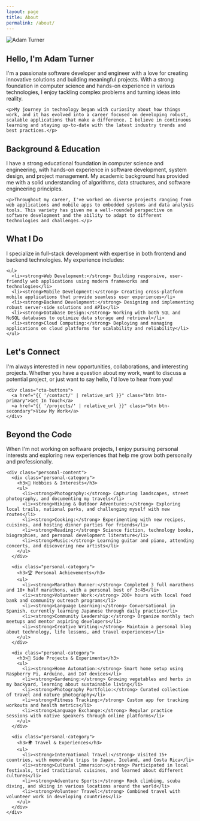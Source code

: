 ```yaml
---
layout: page
title: About
permalink: /about/
---
```


<div class="about-content">
  <!-- Profile Image Placeholder -->
  <img src="https://via.placeholder.com/200x200/2563eb/ffffff?text=AT" alt="Adam Turner" class="profile-image">
  
  <!-- Introduction Section -->
  <div class="about-section">
    <h2>Hello, I'm Adam Turner</h2>
    <p>I'm a passionate software developer and engineer with a love for creating innovative solutions and building meaningful projects. With a strong foundation in computer science and hands-on experience in various technologies, I enjoy tackling complex problems and turning ideas into reality.</p>
    
    <p>My journey in technology began with curiosity about how things work, and it has evolved into a career focused on developing robust, scalable applications that make a difference. I believe in continuous learning and staying up-to-date with the latest industry trends and best practices.</p>
  </div>

  <!-- Background Section -->
  <div class="about-section">
    <h2>Background & Education</h2>
    <p>I have a strong educational foundation in computer science and engineering, with hands-on experience in software development, system design, and project management. My academic background has provided me with a solid understanding of algorithms, data structures, and software engineering principles.</p>
    
    <p>Throughout my career, I've worked on diverse projects ranging from web applications and mobile apps to embedded systems and data analysis tools. This variety has given me a well-rounded perspective on software development and the ability to adapt to different technologies and challenges.</p>
  </div>

  <!-- Skills & Expertise -->
  <div class="about-section">
    <h2>What I Do</h2>
    <p>I specialize in full-stack development with expertise in both frontend and backend technologies. My experience includes:</p>
    
    <ul>
      <li><strong>Web Development:</strong> Building responsive, user-friendly web applications using modern frameworks and technologies</li>
      <li><strong>Mobile Development:</strong> Creating cross-platform mobile applications that provide seamless user experiences</li>
      <li><strong>Backend Development:</strong> Designing and implementing robust server-side solutions and APIs</li>
      <li><strong>Database Design:</strong> Working with both SQL and NoSQL databases to optimize data storage and retrieval</li>
      <li><strong>Cloud Computing:</strong> Deploying and managing applications on cloud platforms for scalability and reliability</li>
    </ul>
  </div>

  <!-- Contact CTA -->
  <div class="about-section">
    <h2>Let's Connect</h2>
    <p>I'm always interested in new opportunities, collaborations, and interesting projects. Whether you have a question about my work, want to discuss a potential project, or just want to say hello, I'd love to hear from you!</p>
    
    <div class="cta-buttons">
      <a href="{{ '/contact/' | relative_url }}" class="btn btn-primary">Get In Touch</a>
      <a href="{{ '/projects/' | relative_url }}" class="btn btn-secondary">View My Work</a>
    </div>
  </div>

  <!-- Personal Section -->
  <div class="about-section personal-section">
    <h2>Beyond the Code</h2>
    <p>When I'm not working on software projects, I enjoy pursuing personal interests and exploring new experiences that help me grow both personally and professionally.</p>
    
    <div class="personal-content">
      <div class="personal-category">
        <h3>🎯 Hobbies & Interests</h3>
        <ul>
          <li><strong>Photography:</strong> Capturing landscapes, street photography, and documenting my travels</li>
          <li><strong>Hiking & Outdoor Adventures:</strong> Exploring local trails, national parks, and challenging myself with new routes</li>
          <li><strong>Cooking:</strong> Experimenting with new recipes, cuisines, and hosting dinner parties for friends</li>
          <li><strong>Reading:</strong> Science fiction, technology books, biographies, and personal development literature</li>
          <li><strong>Music:</strong> Learning guitar and piano, attending concerts, and discovering new artists</li>
        </ul>
      </div>

      <div class="personal-category">
        <h3>🏆 Personal Achievements</h3>
        <ul>
          <li><strong>Marathon Runner:</strong> Completed 3 full marathons and 10+ half marathons, with a personal best of 3:45</li>
          <li><strong>Volunteer Work:</strong> 200+ hours with local food bank and community outreach programs</li>
          <li><strong>Language Learning:</strong> Conversational in Spanish, currently learning Japanese through daily practice</li>
          <li><strong>Community Leadership:</strong> Organize monthly tech meetups and mentor aspiring developers</li>
          <li><strong>Creative Writing:</strong> Maintain a personal blog about technology, life lessons, and travel experiences</li>
        </ul>
      </div>

      <div class="personal-category">
        <h3>🚀 Side Projects & Experiments</h3>
        <ul>
          <li><strong>Home Automation:</strong> Smart home setup using Raspberry Pi, Arduino, and IoT devices</li>
          <li><strong>Gardening:</strong> Growing vegetables and herbs in my backyard, learning about sustainable living</li>
          <li><strong>Photography Portfolio:</strong> Curated collection of travel and nature photography</li>
          <li><strong>Fitness Tracking:</strong> Custom app for tracking workouts and health metrics</li>
          <li><strong>Language Exchange:</strong> Regular practice sessions with native speakers through online platforms</li>
        </ul>
      </div>

      <div class="personal-category">
        <h3>🌍 Travel & Experiences</h3>
        <ul>
          <li><strong>International Travel:</strong> Visited 15+ countries, with memorable trips to Japan, Iceland, and Costa Rica</li>
          <li><strong>Cultural Immersion:</strong> Participated in local festivals, tried traditional cuisines, and learned about different cultures</li>
          <li><strong>Adventure Sports:</strong> Rock climbing, scuba diving, and skiing in various locations around the world</li>
          <li><strong>Volunteer Travel:</strong> Combined travel with volunteer work in developing countries</li>
        </ul>
      </div>
    </div>
  </div>
</div>
